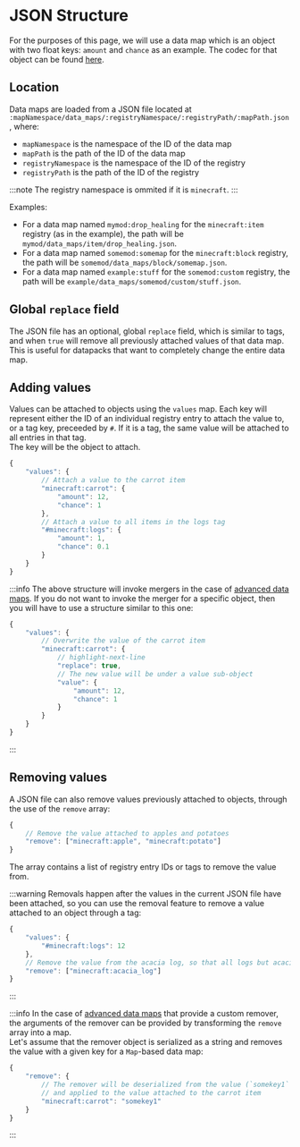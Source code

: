 # JSON Structure
For the purposes of this page, we will use a data map which is an object with two float keys: `amount` and `chance` as an example. The codec for that object can be found [here](./index.md#registration).

## Location
Data maps are loaded from a JSON file located at `:mapNamespace/data_maps/:registryNamespace/:registryPath/:mapPath.json`, where:
- `mapNamespace` is the namespace of the ID of the data map
- `mapPath` is the path of the ID of the data map
- `registryNamespace` is the namespace of the ID of the registry
- `registryPath` is the path of the ID of the registry

:::note
The registry namespace is ommited if it is `minecraft`.
:::

Examples:
- For a data map named `mymod:drop_healing` for the `minecraft:item` registry (as in the example), the path will be `mymod/data_maps/item/drop_healing.json`.
- For a data map named `somemod:somemap` for the `minecraft:block` registry, the path will be `somemod/data_maps/block/somemap.json`.
- For a data map named `example:stuff` for the `somemod:custom` registry, the path will be `example/data_maps/somemod/custom/stuff.json`.

## Global `replace` field
The JSON file has an optional, global `replace` field, which is similar to tags, and when `true` will remove all previously attached values of that data map. This is useful for datapacks that want to completely change the entire data map.

## Adding values
Values can be attached to objects using the `values` map. Each key will represent either the ID of an individual registry entry to attach the value to, or a tag key, preceeded by `#`. If it is a tag, the same value will be attached to all entries in that tag.  
The key will be the object to attach.

```js
{
    "values": {
        // Attach a value to the carrot item
        "minecraft:carrot": {
            "amount": 12,
            "chance": 1
        },
        // Attach a value to all items in the logs tag
        "#minecraft:logs": {
            "amount": 1,
            "chance": 0.1
        }
    }
}
```

:::info
The above structure will invoke mergers in the case of [advanced data maps](./index.md#advanced-data-maps). If you do not want to invoke the merger for a specific object, then you will have to use a structure similar to this one:
```js
{
    "values": {
        // Overwrite the value of the carrot item
        "minecraft:carrot": {
            // highlight-next-line
            "replace": true,
            // The new value will be under a value sub-object
            "value": {
                "amount": 12,
                "chance": 1
            }
        }
    }
}
```
:::

## Removing values

A JSON file can also remove values previously attached to objects, through the use of the `remove` array:
```js
{
    // Remove the value attached to apples and potatoes
    "remove": ["minecraft:apple", "minecraft:potato"]
}
```
The array contains a list of registry entry IDs or tags to remove the value from.

:::warning
Removals happen after the values in the current JSON file have been attached, so you can use the removal feature to remove a value attached to an object through a tag:
```js
{
    "values": {
        "#minecraft:logs": 12
    },
    // Remove the value from the acacia log, so that all logs but acacia have the value 12 attached to them
    "remove": ["minecraft:acacia_log"]
}
```
:::

:::info
In the case of [advanced data maps](./index.md#advanced-data-maps) that provide a custom remover, the arguments of the remover can be provided by transforming the `remove` array into a map.  
Let's assume that the remover object is serialized as a string and removes the value with a given key for a `Map`-based data map:
```js
{
    "remove": {
        // The remover will be deserialized from the value (`somekey1` in this case)
        // and applied to the value attached to the carrot item
        "minecraft:carrot": "somekey1"
    }
}
```
:::